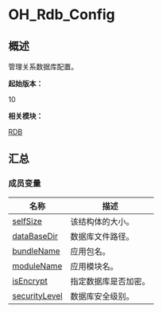 # OH_Rdb_Config


## 概述

管理关系数据库配置。

**起始版本：**

10

**相关模块：**

[RDB](_r_d_b.md)


## 汇总


### 成员变量

| 名称 | 描述 |
| -------- | -------- |
| [selfSize](_r_d_b.md#selfsize) | 该结构体的大小。 |
| [dataBaseDir](_r_d_b.md#databasedir) | 数据库文件路径。 |
| [bundleName](_r_d_b.md#bundlename) | 应用包名。 |
| [moduleName](_r_d_b.md#modulename) | 应用模块名。 |
| [isEncrypt](_r_d_b.md#isencrypt) | 指定数据库是否加密。 |
| [securityLevel](_r_d_b.md#securitylevel) | 数据库安全级别。 |
